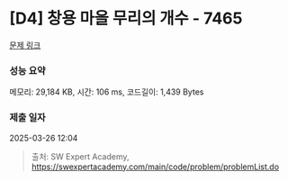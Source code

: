 # [D4] 창용 마을 무리의 개수 - 7465 

[문제 링크](https://swexpertacademy.com/main/code/problem/problemDetail.do?contestProbId=AWngfZVa9XwDFAQU) 

### 성능 요약

메모리: 29,184 KB, 시간: 106 ms, 코드길이: 1,439 Bytes

### 제출 일자

2025-03-26 12:04



> 출처: SW Expert Academy, https://swexpertacademy.com/main/code/problem/problemList.do